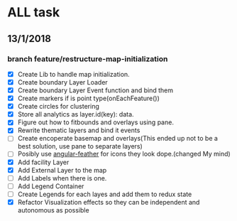 # ALL task

## 13/1/2018

### branch feature/restructure-map-initialization

* [x] Create Lib to handle map initialization.
* [x] Create boundary Layer Loader
* [x] Create boundary Layer Event function and bind them
* [x] Create markers if is point type(onEachFeature())
* [x] Create circles for clustering
* [x] Store all analytics as layer.id(key): data.
* [x] Figure out how to fitbounds and overlays using pane.
* [x] Rewrite thematic layers and bind it events
* [ ] Create encoperate basemap and overlays(This ended up not to be a best solution, use pane to separate layers)
* [ ] Posibly use [angular-feather](https://github.com/michaelbazos/angular-feather) for icons they look dope.(changed My mind)
* [x] Add facility Layer
* [x] Add External Layer to the map
* [ ] Add Labels when there is one.
* [ ] Add Legend Container
* [ ] Create Legends for each layes and add them to redux state
* [x] Refactor Visualization effects so they can be independent and autonomous as possible
